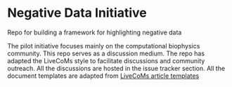 # Negative Data Initiative

Repo for building a framework for highlighting negative data

The pilot initiative focuses mainly on the computational biophysics community.
This repo serves as a discussion medium. The repo has adapted the LiveCoMs style to facilitate discussions and community outreach. All the discussions are hosted in the issue tracker section. All the document templates are adapted from [LiveCoMs article templates](https://github.com/livecomsjournal/article_templates)

